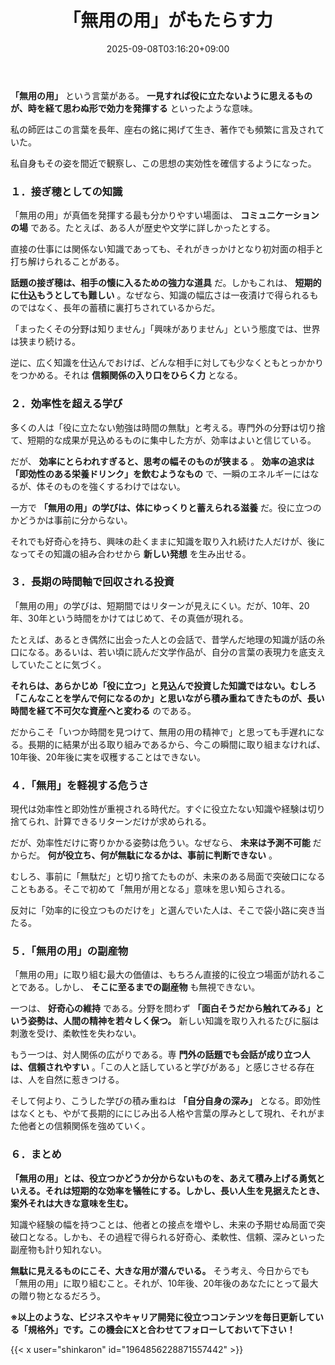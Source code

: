﻿---
title: "「無用の用」がもたらす力"
date: 2025-09-08T03:16:20+09:00
draft: false
---

**「無用の用」** という言葉がある。 **一見すれば役に立たないように思えるものが、時を経て思わぬ形で効力を発揮する** といったような意味。

私の師匠はこの言葉を長年、座右の銘に掲げて生き、著作でも頻繁に言及されていた。

私自身もその姿を間近で観察し、この思想の実効性を確信するようになった。



### １．接ぎ穂としての知識

「無用の用」が真価を発揮する最も分かりやすい場面は、 **コミュニケーションの場** である。たとえば、ある人が歴史や文学に詳しかったとする。

直接の仕事には関係ない知識であっても、それがきっかけとなり初対面の相手と打ち解けられることがある。

**話題の接ぎ穂は、相手の懐に入るための強力な道具** だ。しかもこれは、 **短期的に仕込もうとしても難しい** 。なぜなら、知識の幅広さは一夜漬けで得られるものではなく、長年の蓄積に裏打ちされているからだ。

「まったくその分野は知りません」「興味がありません」という態度では、世界は狭まり続ける。

逆に、広く知識を仕込んでおけば、どんな相手に対しても少なくともとっかかりをつかめる。それは **信頼関係の入り口をひらく力** となる。



### ２．効率性を超える学び

多くの人は「役に立たない勉強は時間の無駄」と考える。専門外の分野は切り捨て、短期的な成果が見込めるものに集中した方が、効率はよいと信じている。

だが、 **効率にとらわれすぎると、思考の幅そのものが狭まる** 。 **効率の追求は「即効性のある栄養ドリンク」を飲むようなもの** で、一瞬のエネルギーにはなるが、体そのものを強くするわけではない。

一方で **「無用の用」の学びは、体にゆっくりと蓄えられる滋養** だ。役に立つのかどうかは事前に分からない。

それでも好奇心を持ち、興味の赴くままに知識を取り入れ続けた人だけが、後になってその知識の組み合わせから **新しい発想** を生み出せる。



### ３．長期の時間軸で回収される投資

「無用の用」の学びは、短期間ではリターンが見えにくい。だが、10年、20年、30年という時間をかけてはじめて、その真価が現れる。

たとえば、あるとき偶然に出会った人との会話で、昔学んだ地理の知識が話の糸口になる。あるいは、若い頃に読んだ文学作品が、自分の言葉の表現力を底支えしていたことに気づく。

**それらは、あらかじめ「役に立つ」と見込んで投資した知識ではない。むしろ「こんなことを学んで何になるのか」と思いながら積み重ねてきたものが、長い時間を経て不可欠な資産へと変わる** のである。

だからこそ「いつか時間を見つけて、無用の用の精神で」と思っても手遅れになる。長期的に結果が出る取り組みであるから、今この瞬間に取り組まなければ、10年後、20年後に実を収穫することはできない。



### ４．「無用」を軽視する危うさ

現代は効率性と即効性が重視される時代だ。すぐに役立たない知識や経験は切り捨てられ、計算できるリターンだけが求められる。

だが、効率性だけに寄りかかる姿勢は危うい。なぜなら、 **未来は予測不可能** だからだ。 **何が役立ち、何が無駄になるかは、事前に判断できない** 。

むしろ、事前に「無駄だ」と切り捨てたものが、未来のある局面で突破口になることもある。そこで初めて「無用が用となる」意味を思い知らされる。

反対に「効率的に役立つものだけを」と選んでいた人は、そこで袋小路に突き当たる。



### ５．「無用の用」の副産物

「無用の用」に取り組む最大の価値は、もちろん直接的に役立つ場面が訪れることである。しかし、 **そこに至るまでの副産物** も無視できない。

一つは、 **好奇心の維持** である。分野を問わず **「面白そうだから触れてみる」という姿勢は、人間の精神を若々しく保つ。** 新しい知識を取り入れるたびに脳は刺激を受け、柔軟性を失わない。

もう一つは、対人関係の広がりである。専 **門外の話題でも会話が成り立つ人は、信頼されやすい** 。「この人と話していると学びがある」と感じさせる存在は、人を自然に惹きつける。

そして何より、こうした学びの積み重ねは **「自分自身の深み」** となる。即効性はなくとも、やがて長期的ににじみ出る人格や言葉の厚みとして現れ、それがまた他者との信頼関係を強めていく。



### ６．まとめ

**「無用の用」とは、役立つかどうか分からないものを、あえて積み上げる勇気といえる。それは短期的な効率を犠牲にする。しかし、長い人生を見据えたとき、案外それは大きな意味を生む。**

知識や経験の幅を持つことは、他者との接点を増やし、未来の予期せぬ局面で突破口となる。しかも、その過程で得られる好奇心、柔軟性、信頼、深みといった副産物も計り知れない。

**無駄に見えるものにこそ、大きな用が潜んでいる。** そう考え、今日からでも「無用の用」に取り組むこと。それが、10年後、20年後のあなたにとって最大の贈り物となるだろう。



**※以上のような、ビジネスやキャリア開発に役立つコンテンツを毎日更新している「規格外」です。この機会にXと合わせてフォローしておいて下さい！**



{{< x user="shinkaron" id="1964856228871557442" >}}